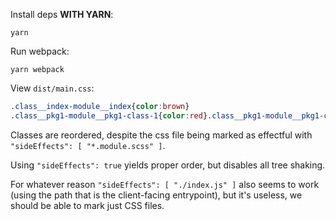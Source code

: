 Install deps **WITH YARN**:

```
yarn
```

Run webpack:

```
yarn webpack
```

View `dist/main.css`:

```css
.class__index-module__index{color:brown}
.class__pkg1-module__pkg1-class-1{color:red}.class__pkg1-module__pkg1-class-2{color:blue}.class__pkg1-module__pkg1-class-3{color:green}.class__pkg1-module__pkg1-class-4{color:#7fffd4}
```

Classes are reordered, despite the css file being marked as effectful with `"sideEffects": [ "*.module.scss" ]`.

Using `"sideEffects": true` yields proper order, but disables all tree shaking.

For whatever reason `"sideEffects": [ "./index.js" ]` also seems to work (using the path that is the client-facing entrypoint), but it's useless, we should be able to mark just CSS files.



